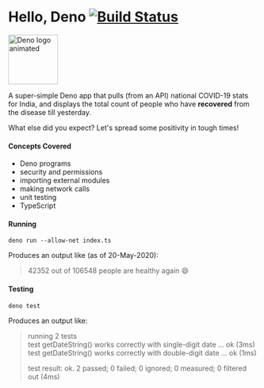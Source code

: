 # Hello, Deno [![Build Status](https://travis-ci.com/anuragbhd/hello-deno.svg?branch=master)](https://travis-ci.com/anuragbhd/hello-deno)

<img width="100" alt="Deno logo animated" src="https://camo.githubusercontent.com/135431e1073ba63356d050b4f449d1cc503f457c/68747470733a2f2f64656e6f6c69622e6769746875622e696f2f616e696d617465642d64656e6f2d6c6f676f2f64656e6f2d636972636c652d32346670732e676966" />

A super-simple Deno app that pulls (from an API) national COVID-19 stats for India, and displays the total count of people who have **recovered** from the disease till yesterday.

What else did you expect? Let's spread some positivity in tough times!

#### Concepts Covered

- Deno programs
- security and permissions
- importing external modules
- making network calls
- unit testing
- TypeScript

#### Running

```
deno run --allow-net index.ts
```

Produces an output like (as of 20-May-2020):

> 42352 out of 106548 people are healthy again 😄

#### Testing

```
deno test
```

Produces an output like:

> running 2 tests  
> test getDateString() works correctly with single-digit date ... ok (3ms)  
> test getDateString() works correctly with double-digit date ... ok (1ms)
>
> test result: ok. 2 passed; 0 failed; 0 ignored; 0 measured; 0 filtered out (4ms)
